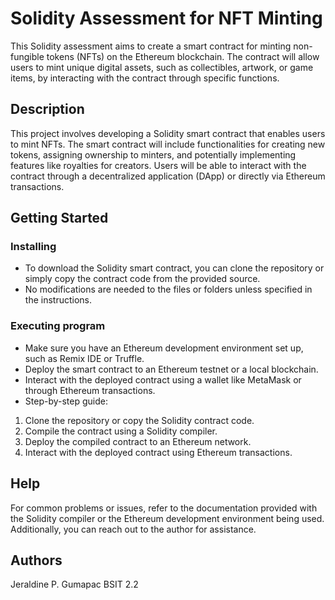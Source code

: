 # Solidity Assessment for NFT Minting

This Solidity assessment aims to create a smart contract for minting non-fungible tokens (NFTs) on the Ethereum blockchain. The contract will allow users to mint unique digital assets, such as collectibles, artwork, or game items, by interacting with the contract through specific functions.

## Description

This project involves developing a Solidity smart contract that enables users to mint NFTs. The smart contract will include functionalities for creating new tokens, assigning ownership to minters, and potentially implementing features like royalties for creators. Users will be able to interact with the contract through a decentralized application (DApp) or directly via Ethereum transactions.

## Getting Started

### Installing

* To download the Solidity smart contract, you can clone the repository or simply copy the contract code from the provided source.
* No modifications are needed to the files or folders unless specified in the instructions.

### Executing program

* Make sure you have an Ethereum development environment set up, such as Remix IDE or Truffle.
* Deploy the smart contract to an Ethereum testnet or a local blockchain.
* Interact with the deployed contract using a wallet like MetaMask or through Ethereum transactions.
* Step-by-step guide:
1. Clone the repository or copy the Solidity contract code.
2. Compile the contract using a Solidity compiler.
3. Deploy the compiled contract to an Ethereum network.
4. Interact with the deployed contract using Ethereum transactions.

## Help

For common problems or issues, refer to the documentation provided with the Solidity compiler or the Ethereum development environment being used. Additionally, you can reach out to the author for assistance.

## Authors

Jeraldine P. Gumapac
BSIT 2.2
